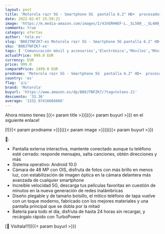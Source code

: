 ```yaml
---
layout: post
title: 'Motorola razr 5G - Smartphone 5G  pantalla 6.2" HD+  procesador Snapdragon 765  cámara principal de 48MP  batería de 2800 mAH  Dual SIM  8/256GB  Android 10 - Negro [Versión ES/PT]'
date: 2022-02-07 15:59:21
image: 'https://m.media-amazon.com/images/I/41hERHHEF-L._SL500_._SL400_.jpg'
comments: true
category: ofertas
author: 'tole.es'
slug: 'B08JTNFZK7-es Motorola razr 5G - Smartphone 5G pantalla 6.2" HD+...'
sku: 'B08JTNFZK7-es'
tags: [ 'Comunicación móvil y accesorios','Electrónica','Móviles','Móviles y smartphones libres','android','motorola', ]
actualPrice: 999.0 EUR
currency: EUR
price: 999.0
comparePrice: 1499.0 EUR
prodname: 'Motorola razr 5G - Smartphone 5G  pantalla 6.2" HD+  procesador Snapdragon 765  cámara principal de 48MP  batería de 2800 mAH  Dual SIM  8/256GB  Android 10 - Negro [Versión ES/PT]'
country: 'es'
flag: '🇪🇸'
brand: 'Motorola'
buyurl: 'https://www.amazon.es/dp/B08JTNFZK7/?tag=tolees-21'
descuento: '33.36'
average: '1332.97416666666'
---
```


Ahora mismo tienes [{{< param title >}}]({{< param buyurl >}}) en el siguiente enlace!

[![{{< param prodname >}}]({{< param image >}})]({{< param buyurl >}})

🔎:

- Pantalla externa interactiva, mantente conectado aunque tu teléfono esté cerrado: responde mensajes, salta canciones, obtén direcciones y más
- Sistema operativo: Android 10.0
- Cámara de 48 MP con OIS, disfruta de fotos con más brillo en menos luz, con estabilización de imagen óptica en la cámara delantera más avanzada de cualquier smartphone
- Increíble velocidad 5G, descarga tus películas favoritas en cuestión de minutos en la nueva generación de redes inalámbricas
- Diseño plegable y de tamaño bolsillo, el mítico teléfono de tapa vuelve con un toque moderno, fabricado con los mejores materiales y una pantalla principal que se dobla por la mitad
- Batería para todo el día, disfruta de hasta 24 horas sin recargar, y recárgalo rápido con TurboPower

[🛒 Visítala!!!]({{< param buyurl >}})
